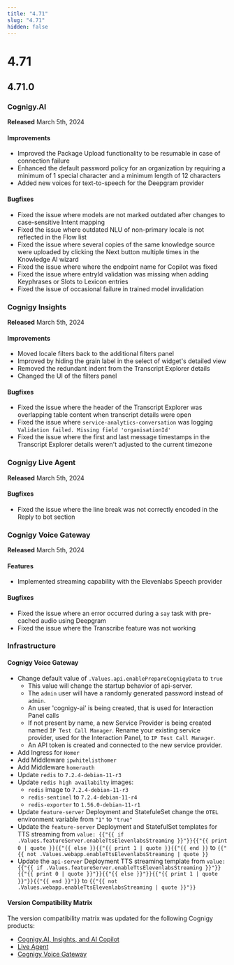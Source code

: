```yaml
---
title: "4.71"
slug: "4.71"
hidden: false
---
```


# 4.71

## 4.71.0

### Cognigy.AI

**Released** March 5th, 2024

#### Improvements

- Improved the Package Upload functionality to be resumable in case of connection failure
- Enhanced the default password policy for an organization by requiring a minimum of 1 special character and a minimum length of 12 characters
- Added new voices for text-to-speech for the Deepgram provider

#### Bugfixes

- Fixed the issue where models are not marked outdated after changes to case-sensitive Intent mapping
- Fixed the issue where outdated NLU of non-primary locale is not reflected in the Flow list
- Fixed the issue where several copies of the same knowledge source were uploaded by clicking the Next button multiple times in the Knowledge AI wizard
- Fixed the issue where where the endpoint name for Copilot was fixed
- Fixed the issue where entryId validation was missing when adding Keyphrases or Slots to Lexicon entries
- Fixed the issue of occasional failure in trained model invalidation

### Cognigy Insights

**Released** March 5th, 2024

#### Improvements

- Moved locale filters back to the additional filters panel
- Improved by hiding the grain label in the select of widget's detailed view
- Removed the redundant indent from the Transcript Explorer details
- Changed the UI of the filters panel

#### Bugfixes

- Fixed the issue where the header of the Transcript Explorer was overlapping table content when transcript details were open
- Fixed the issue where `service-analytics-conversation` was logging `Validation failed. Missing field 'organisationId'`
- Fixed the issue where the first and last message timestamps in the Transcript Explorer details weren't adjusted to the current timezone

### Cognigy Live Agent

**Released** March 5th, 2024

#### Bugfixes

- Fixed the issue where the line break was not correctly encoded in the Reply to bot section

### Cognigy Voice Gateway

**Released** March 5th, 2024

#### Features

- Implemented streaming capability with the Elevenlabs Speech provider

#### Bugfixes

- Fixed the issue where an error occurred during a `say` task with pre-cached audio using Deepgram
- Fixed the issue where the Transcribe feature was not working

### Infrastructure

#### Cognigy Voice Gateway

- Change default value of `.Values.api.enablePrepareCognigyData` to `true`
    - This value will change the startup behavior of api-server.
    - The `admin` user will have a randomly generated password instead of `admin`.
    - An user 'cognigy-ai' is being created, that is used for Interaction Panel calls
    - If not present by name, a new Service Provider is being created named `IP Test Call Manager`.
      Rename your existing service provider, used for the Interaction Panel, to `IP Test Call Manager`.
    - An API token is created and connected to the new service provider.
- Add Ingress for `Homer`
- Add Middleware `ipwhitelisthomer`
- Add Middleware `homerauth`
- Update `redis` to `7.2.4-debian-11-r3`
- Update `redis high availabilty` images:
    - `redis` image to `7.2.4-debian-11-r3`
    - `redis-sentinel` to `7.2.4-debian-11-r4`
    - `redis-exporter` to `1.56.0-debian-11-r1`
- Update `feature-server` Deployment and StatefuleSet change the `OTEL` environment variable from `"1"` to `"true"`
- Update the `feature-server` Deployment and StatefulSet templates for TTS streaming from `value: {{"{{ if .Values.featureServer.enableTtsElevenlabsStreaming }}"}}{{"{{ print 0 | quote }}{{"{{ else }}{{"{{ print 1 | quote }}{{"{{ end }}` to `{{"{{ not .Values.webapp.enableTtsElevenlabsStreaming | quote }}`
- Update the `api-server` Deployment TTS streaming template from `value: {{"{{ if .Values.featureServer.enableTtsElevenlabsStreaming }}"}}{{"{{ print 0 | quote }}"}}{{"{{ else }}"}}{{"{{ print 1 | quote }}"}}{{"{{ end }}"}}` to `{{"{{ not .Values.webapp.enableTtsElevenlabsStreaming | quote }}"}}`

#### Version Compatibility Matrix

The version compatibility matrix was updated for the following Cognigy products:

- [Cognigy.AI, Insights, and AI Copilot](../ai/installation/version-compatibility-matrix.md)
- [Live Agent](../live-agent/installation/deployment/version-compatibility-matrix.md)
- [Cognigy Voice Gateway](../voicegateway/installation/version-compatibility-matrix.md)